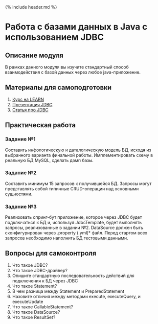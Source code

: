 {% include header.md %}

Работа с базами данных в Java c использованием JDBC
====================

Описание модуля
---------------------
В рамках данного модуля вы изучите стандартный способ взаимодействия с базой данных через любое java-приложение.

Материалы для самоподготовки
---------------------
1. [Курс на LEARN](https://learn.by/courses/course-v1:EPAM+JDBC_RD_BY+ext1/about)
2. [Презентация JDBC](./presentations/JDBC.pptx)
3. [Статья про JDBC](https://javarush.ru/groups/posts/2172-jdbc-ili-s-chego-vsje-nachinaetsja)

Практическая работа
---------------------

### Задание №1
Составить инфологическую и даталогическую модель БД, исходя из выбранного варианта финальной работы. Имплементировать
схему в реальную БД MySQL, сделать дамп базы.

### Задание №2
Составить минимум 15 запросов к получившейся БД. Запросы могут представлять собой типичные CRUD-операции над основными 
сущностями.

### Задание №3
Реализовать спринг-бут приложение, которое через JDBC будет подключаться к БД и, используя JdbcTemplate, будет выполнять
запросы, реализованные в задании №2. DataSource должен быть сконфигурирован через .property (.yml)* файл. Перед стартом 
всех запросов необходимо наполнить БД тестовыми данными.

Вопросы для самоконтроля
---------------------
1. Что такое JDBC?
2. Что такое JDBC-драйвер?
3. Опишите стандартную последовательность действий для подключения к БД через JDBC
4. Что такое Statement?
5. В чем разница между Statement и PreparedStatement
6. Назовите отличия между методами execute, executeQuery, и executeUpdate
7. Что такое CallableStatement?
8. Что такое DataSource?
9. Что такое ResultSet?

